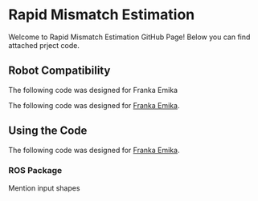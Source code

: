 # Rapid Mismatch Estimation
Welcome to Rapid Mismatch Estimation GitHub Page! Below you can find attached prject code.

## Robot Compatibility
The following code was designed for Franka Emika

The following code was designed for [Franka Emika][franka].

[franka]: https://www.franka.de/

## Using the Code


The following code was designed for [Franka Emika](https://www.franka.de/).
### ROS Package

Mention input shapes